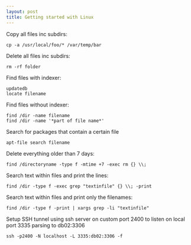 ```yaml
---
layout: post 
title: Getting started with Linux
---
```


Copy all files inc subdirs:

    cp -a /usr/local/foo/* /var/temp/bar

Delete all files inc subdirs:

    rm -rf folder

Find files with indexer:

    updatedb
    locate filename

Find files without indexer:

    find /dir -name filename
    find /dir -name '*part of file name*'

Search for packages that contain a certain file

    apt-file search filename

Delete everything older than 7 days:

    find /directoryname -type f -mtime +7 -exec rm {} \\;

Search text within files and print the lines:

    find /dir -type f -exec grep "textinfile" {} \\; -print

Search text within files and print only the filenames:

    find /dir -type f -print | xargs grep -li "textinfile"

Setup SSH tunnel using ssh server on custom port 2400 to listen on local
port 3335 parsing to db02:3306

    ssh -p2400 -N localhost -L 3335:db02:3306 -f

